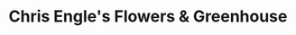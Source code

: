---
title: "Chris Engle's Flowers & Greenhouse"
url: /detroit/chris-engles-flowers-und-greenhouse/
shop: Blumen
---
